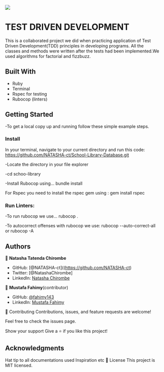 ![](https://img.shields.io/badge/Microverse-blueviolet)

# TEST DRIVEN DEVELOPMENT

This is a collaborated project we did when practicing application of Test Driven Development(TDD) principles in developing programs. All the classes and methods were written after the tests had been implemented.We used algorithms for factorial and fizzbuzz.

## Built With
- Ruby
- Terminal
- Rspec for testing
- Rubocop (linters)

## Getting Started
-To get a local copy up and running follow these simple example steps.

### Install
In your terminal, navigate to your current directory and run this code:
 https://github.com/NATASHA-ct/School-Library-Database.git

-Locate the directory in your file explorer

-cd schoo-library

-Install Rubocop using...
  bundle install
  
For  Rspec you need to install the rspec gem using :
  gem install rspec

### Run Linters:
-To run rubocop we use...
   rubocop .

-To autocorrect offenses with rubocop we use:
   rubocop --auto-correct-all or rubocop -A

## Authors

👤 **Natasha Tatenda Chirombe**

- GitHub: [@NATASHA-ct]((https://github.com/NATASHA-ct)
- Twitter: [@NatashaChirombe]
- LinkedIn: [Natasha Chirombe](linkedin.com/in/natasha-chirombe-1531aa17b)

👤 **Mustafa Fahimy**(contributor)

- GitHub: [@fahimy143](https://github.com/fahimy143)
- LinkedIn: [Mustafa Fahimy](https://www.linkedin.com/in/mustafa-fahimy-307566236/)

🤝 Contributing
Contributions, issues, and feature requests are welcome!

Feel free to check the issues page.

Show your support
Give a ⭐️ if you like this project!

## Acknowledgments
Hat tip to all documentations used
Inspiration
etc
📝 License
This project is MIT licensed.
